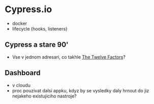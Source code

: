 # Cypress.io

- docker
- lifecycle (hooks, listeners)


## Cypress a stare 90'
- Vse v jednom adresari, co takhle [The Twelve Factors](https://12factor.net/)?

## Dashboard
- v cloudu
- proc pouzivat dalsi appku, kdyz by se vysledky daly hrnout do jiz nejakeho existujiciho nastroje?
